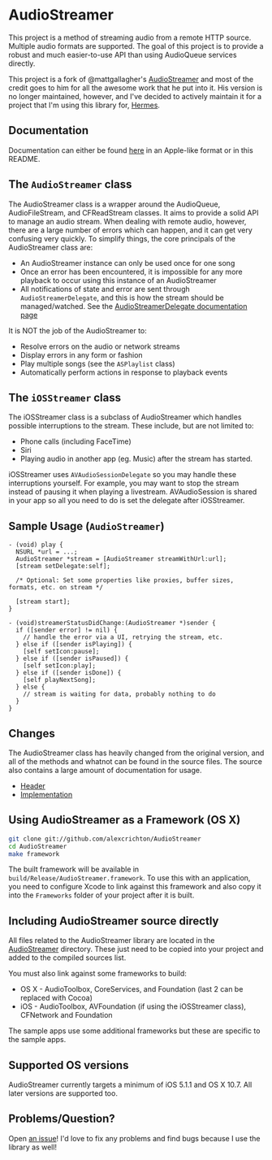 # AudioStreamer

This project is a method of streaming audio from a remote HTTP source. Multiple audio formats are supported.  The goal of this project is to provide a robust and much easier-to-use API than using AudioQueue services directly.

This project is a fork of @mattgallagher's [AudioStreamer](https://github.com/mattgallagher/AudioStreamer) and most of the credit goes to him for all the awesome work that he put into it. His version is no longer maintained, however, and I've decided to actively maintain it for a project that I'm using this library for, [Hermes](https://github.com/HermesApp/Hermes).

## Documentation

Documentation can either be found [here](http://alexcrichton.com/AudioStreamer/index.html) in an Apple-like format or in this README.

## The `AudioStreamer` class

The AudioStreamer class is a wrapper around the AudioQueue, AudioFileStream, and CFReadStream classes. It aims to provide a solid API to manage an audio stream. When dealing with remote audio, however, there are a large number of errors which can happen, and it can get very confusing very quickly. To simplify things, the core principals of the AudioStreamer class are:

* An AudioStreamer instance can only be used once for one song
* Once an error has been encountered, it is impossible for any more playback to occur using this instance of an AudioStreamer
* All notifications of state and error are sent through `AudioStreamerDelegate`, and this is how the stream should be managed/watched. See the [AudioStreamerDelegate documentation page](http://alexcrichton.com/AudioStreamer/Protocols/AudioStreamerDelegate.html)

It is NOT the job of the AudioStreamer to:

* Resolve errors on the audio or network streams
* Display errors in any form or fashion
* Play multiple songs (see the `ASPlaylist` class)
* Automatically perform actions in response to playback events

## The `iOSStreamer` class

The iOSStreamer class is a subclass of AudioStreamer which handles possible interruptions to the stream. These include, but are not limited to:

* Phone calls (including FaceTime)
* Siri
* Playing audio in another app (eg. Music) after the stream has started.

iOSStreamer uses `AVAudioSessionDelegate` so you may handle these interruptions yourself. For example, you may want to stop the stream instead of pausing it when playing a livestream. AVAudioSession is shared in your app so all you need to do is set the delegate after iOSStreamer.

## Sample Usage (`AudioStreamer`)

```objc
- (void) play {
  NSURL *url = ...;
  AudioStreamer *stream = [AudioStreamer streamWithUrl:url];
  [stream setDelegate:self];

  /* Optional: Set some properties like proxies, buffer sizes, formats, etc. on stream */

  [stream start];
}

- (void)streamerStatusDidChange:(AudioStreamer *)sender {
  if ([sender error] != nil) {
    // handle the error via a UI, retrying the stream, etc.
  } else if ([sender isPlaying]) {
    [self setIcon:pause];
  } else if ([sender isPaused]) {
    [self setIcon:play];
  } else if ([sender isDone]) {
    [self playNextSong];
  } else {
    // stream is waiting for data, probably nothing to do
  }
}
```

## Changes

The AudioStreamer class has heavily changed from the original version, and all of the methods and whatnot can be found in the source files. The source also contains a large amount of documentation for usage.

* [Header](https://github.com/alexcrichton/AudioStreamer/blob/master/AudioStreamer/AudioStreamer.h)
* [Implementation](https://github.com/alexcrichton/AudioStreamer/blob/master/AudioStreamer/AudioStreamer.m)

## Using AudioStreamer as a Framework (OS X)

```bash
git clone git://github.com/alexcrichton/AudioStreamer
cd AudioStreamer
make framework
```

The built framework will be available in `build/Release/AudioStreamer.framework`. To use this with an application, you need to configure Xcode to link against this framework and also copy it into the `Frameworks` folder of your project after it is built.

## Including AudioStreamer source directly

All files related to the AudioStreamer library are located in the [AudioStreamer](https://github.com/alexcrichton/AudioStreamer/tree/master/AudioStreamer) directory. These just need to be copied into your project and added to the compiled sources list.

You must also link against some frameworks to build:

* OS X - AudioToolbox, CoreServices, and Foundation (last 2 can be replaced with Cocoa)
* iOS - AudioToolbox, AVFoundation (if using the iOSStreamer class), CFNetwork and Foundation

The sample apps use some additional frameworks but these are specific to the sample apps.

## Supported OS versions

AudioStreamer currently targets a minimum of iOS 5.1.1 and OS X 10.7. All later versions are supported too.

## Problems/Question?

Open [an issue](https://github.com/alexcrichton/AudioStreamer/issues)! I'd love to fix any problems and find bugs because I use the library as well!
